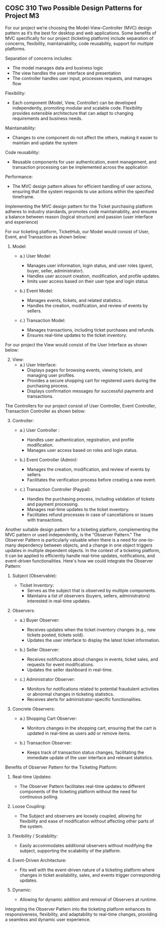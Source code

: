 ## COSC 310 Two Possible Design Patterns for Project M3

For our project we’re choosing the Model-View-Controller (MVC) design pattern as it’s the best for desktop and web applications. Some benefits of MVC specifically for our project (ticketing platform) include separation of concerns, flexibility, maintainability, code reusability, support for multiple platforms.

Separation of concerns includes:

- The model manages data and business logic
- The view handles the user interface and presentation
- The controller handles user input, processes requests, and manages flow

Flexibility:

- Each component (Model, View, Controller) can be developed independently, promoting modular and scalable code. Flexibility provides extensible architecture that can adapt to changing requirements and business needs.

Maintainability:

- Changes to one component do not affect the others, making it easier to maintain and update the system

Code reusability:

- Reusable components for user authentication, event management, and transaction processing can be implemented across the application

Performance:

- The MVC design pattern allows for efficient handling of user actions, ensuring that the system responds to use actions within the specified timeframe.

Implementing the MVC design pattern for the Ticket purchasing platform adheres to industry standards, promotes code maintainability, and ensures a balance between reason (logical structure) and passion (user interface and experience)

For our ticketing platform, TicketHub, our Model would consist of User, Event, and Transaction as shown below:

1.  Model:

    - a.) User Model:

      - Manages user information, login status, and user roles (guest, buyer, seller, administrator).
      - Handles user account creation, modification, and profile updates.
      - limits user access based on their user type and login status

    - b.) Event Model:

      - Manages events, tickets, and related statistics.
      - Handles the creation, modification, and review of events by sellers.

    - c.) Transaction Model:
      - Manages transactions, including ticket purchases and refunds.
      - Ensures real-time updates to the ticket inventory.

For our project the View would consist of the User Interface as shown below:

2. View:
   - a.) User Interface:
     - Displays pages for browsing events, viewing tickets, and managing user profiles.
     - Provides a secure shopping cart for registered users during the purchasing process.
     - Displays confirmation messages for successful payments and transactions.

The Controllers for our project consist of User Controller, Event Controller, Transaction Controller as shown below:

3. Controller:

   - a.) User Controller :

     - Handles user authentication, registration, and profile modification.
     - Manages user access based on roles and login status.

   - b.) Event Controller (Admin):

     - Manages the creation, modification, and review of events by sellers.
     - Facilitates the verification process before creating a new event.

   - c.) Transaction Controller (Paypal):
     - Handles the purchasing process, including validation of tickets and payment processing.
     - Manages real-time updates to the ticket inventory.
     - Facilitates refund processes in case of cancellations or issues with transactions.

Another suitable design pattern for a ticketing platform, complementing the MVC pattern or used independently, is the "Observer Pattern." The Observer Pattern is particularly valuable when there is a need for one-to-many dependency between objects, and a change in one object triggers updates in multiple dependent objects. In the context of a ticketing platform, it can be applied to efficiently handle real-time updates, notifications, and event-driven functionalities. Here's how we could integrate the Observer Pattern:

1. Subject (Observable):

   - Ticket Inventory:
     - Serves as the subject that is observed by multiple components.
     - Maintains a list of observers (buyers, sellers, administrators) interested in real-time updates.

2. Observers:

   - a.) Buyer Observer:

     - Receives updates when the ticket inventory changes (e.g., new tickets posted, tickets sold).
     - Updates the user interface to display the latest ticket information.

   - b.) Seller Observer:

     - Receives notifications about changes in events, ticket sales, and requests for event modifications.
     - Updates the seller dashboard in real-time.

   - c.) Administrator Observer:
     - Monitors for notifications related to potential fraudulent activities or abnormal changes in ticketing statistics.
     - Receives alerts for administrator-specific functionalities.

3. Concrete Observers:

   - a.) Shopping Cart Observer:

     - Monitors changes in the shopping cart, ensuring that the cart is updated in real-time as users add or remove items.

   - b.) Transaction Observer:
     - Keeps track of transaction status changes, facilitating the immediate update of the user interface and relevant statistics.

Benefits of Observer Pattern for the Ticketing Platform:

1. Real-time Updates:

   - The Observer Pattern facilitates real-time updates to different components of the ticketing platform without the need for continuous polling.

2. Loose Coupling:

   - The Subject and observers are loosely coupled, allowing for flexibility and ease of modification without affecting other parts of the system.

3. Flexibility / Scalability:

   - Easily accommodates additional observers without modifying the subject, supporting the scalability of the platform.

4. Event-Driven Architecture:

   - Fits well with the event-driven nature of a ticketing platform where changes in ticket availability, sales, and events trigger corresponding updates.

5. Dynamic:
   - Allowing for dynamic addition and removal of Observers at runtime.

Integrating the Observer Pattern into the ticketing platform enhances its responsiveness, flexibility, and adaptability to real-time changes, providing a seamless and dynamic user experience.
